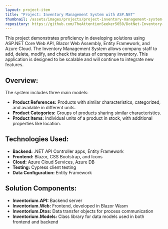 ```yaml
---
layout: project-item
title: "Project: Inventory Management System with ASP.NET"
thumbnail: /assets/images/projects/project-inventory-management-system-dotnet.png
repository: https://github.com/TheAttentionSeeker5050/DotNet-Inventory-Management-System
---
```


<p id="heading-p">This project demonstrates proficiency in developing solutions using ASP.NET Core Web API, Blazor Web Assembly, Entity Framework, and Azure Cloud. The Inventory Management System allows company staff to add, delete, modify, and check the status of company inventory. This application is designed to be scalable and will continue to integrate new features.</p>

## Overview:
The system includes three main models:

- **Product References:** Products with similar characteristics, categorized, and available in different units.
- **Product Categories:** Groups of products sharing similar characteristics.
- **Product Items:** Individual units of a product in stock, with additional properties like location.

## Technologies Used:
- **Backend:** .NET API Controller apps, Entity Framework
- **Frontend:** Blazor, CSS Bootstrap, and Icons
- **Cloud:** Azure Cloud Services, Azure DB
- **Testing:** Cypress client testing
- **Data Configuration:** Entity Framework

## Solution Components:
- **Inventorium.API:** Backend server
- **Inventorium.Web:** Frontend, developed in Blazor Wasm
- **Inventorium.Dtos:** Data transfer objects for process communication
- **Inventorium.Models:** Class library for data models used in both frontend and backend


